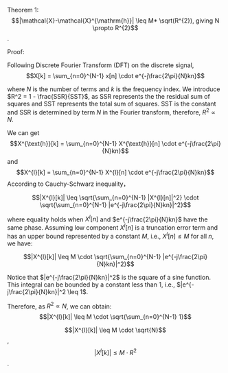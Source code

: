 Theorem 1: $$|\mathcal{X}-\mathcal{X}^{\mathrm{h}}| \leq M* \sqrt(R^{2}), giving N \propto R^{2}$$.

Proof:

Following Discrete Fourier Transform (DFT) on the discrete signal,
$$X[k] = \sum_{n=0}^{N-1} x[n] \cdot e^{-j\frac{2\pi}{N}kn}$$

where $N$ is the number of terms and $k$ is the frequency index. We introduce 
$R^2 = 1 - \frac{SSR}{SST}$, as SSR represents the the residual sum of squares and SST represents the total sum of squares. SST is the constant and SSR 
is determined by term $N$ in the Fourier transform, therefore, $R^{2} \propto N$.

We can get   
$$X^{\text{h}}[k] = \sum_{n=0}^{N-1} X^{\text{h}}[n] \cdot e^{-j\frac{2\pi}{N}kn}$$ and 
$$X^{l}[k] = \sum_{n=0}^{N-1} X^{l}[n] \cdot e^{-j\frac{2\pi}{N}kn}$$
According to Cauchy-Schwarz inequality， 

$$|X^{l}[k]| \leq \sqrt{\sum_{n=0}^{N-1} |X^{l}[n]|^2} \cdot \sqrt{\sum_{n=0}^{N-1} |e^{-j\frac{2\pi}{N}kn}|^2}$$

where equality holds when $X^{l}[n]$ and $e^{-j\frac{2\pi}{N}kn}$ have the same phase.
Assuming low component $X^{l}[n]$ is a truncation error term and has an upper bound represented by a constant $M$, i.e., $X^{l}[n] \leq M$ for all $n$, we have:

$$|X^{l}[k]| \leq M \cdot \sqrt{\sum_{n=0}^{N-1} |e^{-j\frac{2\pi}{N}kn}|^2}$$

Notice that $|e^{-j\frac{2\pi}{N}kn}|^2$ is the square of a sine function. This integral can be bounded by a constant less than 1, i.e., $|e^{-j\frac{2\pi}{N}kn}|^2 \leq 1$.

Therefore, as $R^{2} \propto N$, we can obtain: $$|X^{l}[k]| \leq M \cdot \sqrt{\sum_{n=0}^{N-1} 1}$$

$$|X^{l}[k]| \leq M \cdot \sqrt{N}$$,  $$|X^{l}[k]| \leq M \cdot R^{2}$$.
